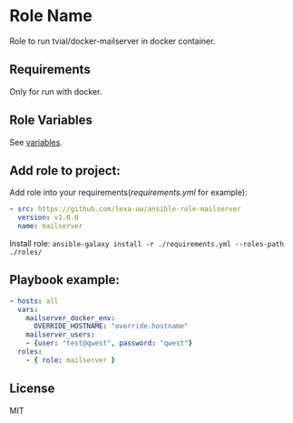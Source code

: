 Role Name
=========

Role to run tvial/docker-mailserver in docker container.

Requirements
------------

Only for run with docker.

Role Variables
--------------

See [variables](defaults/main.yml).

Add role to project:
----------------
Add role into your requirements(_requirements.yml_ for example):
```yaml
- src: https://github.com/lexa-uw/ansible-role-mailserver
  version: v1.0.0
  name: mailserver
```

Install role: `ansible-galaxy install -r ./requirements.yml --roles-path ./roles/`

    
Playbook example:
----------------

```yaml
- hosts: all
  vars:
    mailserver_docker_env:
      OVERRIDE_HOSTNAME: "override.hostname"
    mailserver_users:
    - {user: "test@qwest", password: "qwest"}
  roles:
    - { role: mailserver }
```


License
-------

MIT